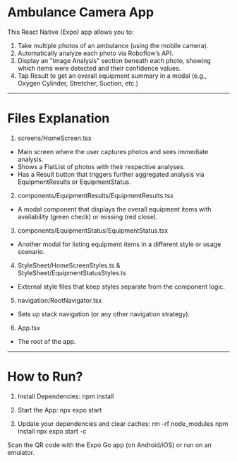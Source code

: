 
# Ambulance Camera App


This React Native (Expo) app allows you to:
1. Take multiple photos of an ambulance (using the mobile camera).
2. Automatically analyze each photo via Roboflow’s API.
3. Display an "Image Analysis" section beneath each photo, showing which items were detected and their confidence values.
4. Tap Result to get an overall equipment summary in a modal (e.g., Oxygen Cylinder, Stretcher, Suction, etc.)

--------------------------------------------------------------------------

# Files Explanation

1. screens/HomeScreen.tsx
- Main screen where the user captures photos and sees immediate analysis.
- Shows a FlatList of photos with their respective analyses.
- Has a Result button that triggers further aggregated analysis via EquipmentResults or EquipmentStatus.

2. components/EquipmentResults/EquipmentResults.tsx
- A modal component that displays the overall equipment items with availability (green check) or missing (red close).

3. components/EquipmentStatus/EquipmentStatus.tsx
- Another modal for listing equipment items in a different style or usage scenario.

4. StyleSheet/HomeScreenStyles.ts & StyleSheet/EquipmentStatusStyles.ts
- External style files that keep styles separate from the component logic.

5. navigation/RootNavigator.tsx
- Sets up stack navigation (or any other navigation strategy).

6. App.tsx
- The root of the app.

--------------------------------------------------------------------------

# How to Run?

1. Install Dependencies:
   npm install 

2. Start the App:
   npx expo start 
3. Update your dependencies and clear caches:
   rm -rf node_modules
   npm install
   npx expo start -c

Scan the QR code with the Expo Go app (on Android/iOS) or run on an emulator.

